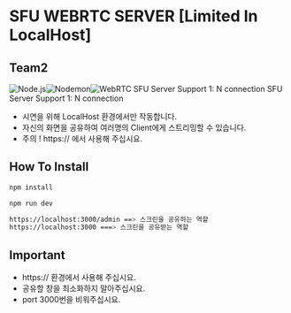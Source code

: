 # SFU WEBRTC SERVER [Limited In LocalHost]
## Team2
<img alt="Node.js" src ="https://img.shields.io/badge/Node.js-339933.svg?&style=for-the-badge&logo=Node.js&logoColor=white"/><img alt="Nodemon" src ="https://img.shields.io/badge/Nodemon-76D04B.svg?&style=for-the-badge&logo=Nodemon&logoColor=white"/><img alt="WebRTC" src ="https://img.shields.io/badge/WebRTC-#333333.svg?&style=for-the-badge&logo=WebRTC&logoColor=white"/>
SFU Server Support 1: N connection 
SFU Server Support 1: N connection 

- 시연을 위해 LocalHost 환경에서만 작동합니다. 
- 자신의 화면을 공유하여 여러명의 Client에게 스트리밍할 수 있습니다.
- 주의 ! https:// 에서 사용해 주십시요.

## How To Install
```sh
npm install

npm run dev

https://localhost:3000/admin ==> 스크린을 공유하는 역할 
https://localhost:3000 ===> 스크린을 공유받는 역할
```

## Important
- https:// 환경에서 사용해 주십시요.
- 공유할 창을 최소화하지 말아주십시요.
- port 3000번을 비워주십시요.
